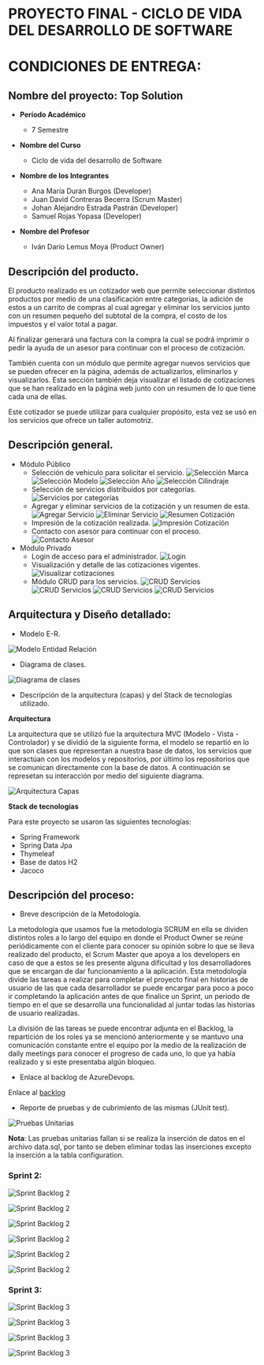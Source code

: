 # PROYECTO FINAL - CICLO DE VIDA DEL DESARROLLO DE SOFTWARE

# CONDICIONES DE ENTREGA:
## Nombre del proyecto: Top Solution

- **Período Académico**
  - 7 Semestre


- **Nombre del Curso**
  - Ciclo de vida del desarrollo de Software


- **Nombre de los Integrantes**
  - Ana María Durán Burgos (Developer)
  - Juan David Contreras Becerra (Scrum Master)
  - Johan Alejandro Estrada Pastrán (Developer)
  - Samuel Rojas Yopasa (Developer)


- **Nombre del Profesor**
  - Iván Darío Lemus Moya (Product Owner)


## Descripción del producto.

El producto realizado es un cotizador web que permite seleccionar distintos productos por medio de una clasificación entre categorías,
la adición de estos a un carrito de compras al cual agregar y eliminar los servicios junto con un resumen pequeño del subtotal de la
compra, el costo de los impuestos y el valor total a pagar.

Al finalizar generará una factura con la compra la cual se podrá imprimir o pedir la ayuda de un asesor para continuar con el proceso de
cotización.

También cuenta con un módulo que permite agregar nuevos servicios que se pueden ofrecer en la página, además de actualizarlos, eliminarlos
y visualizarlos. Esta sección también deja visualizar el listado de cotizaciones que se han realizado en la página web junto con un resumen
de lo que tiene cada una de ellas.

Este cotizador se puede utilizar para cualquier propósito, esta vez se usó en los servicios que ofrece un taller automotriz.

## Descripción general.

- Módulo Público
  - Selección de vehículo para solicitar el servicio.
![Selección Marca](src/main/resources/static/images/readme/webpage/brands.png)
![Selección Modelo](src/main/resources/static/images/readme/webpage/models.png)
![Selección Año](src/main/resources/static/images/readme/webpage/years.png)
![Selección Cilindraje](src/main/resources/static/images/readme/webpage/cylinders.png)
  - Selección de servicios distribuidos por categorías.
![Servicios por categorías](src/main/resources/static/images/readme/webpage/servicesCategories.png)
  - Agregar y eliminar servicios de la cotización y un resumen de esta.
![Agregar Servicio](src/main/resources/static/images/readme/webpage/addService.png)
![Eliminar Servicio](src/main/resources/static/images/readme/webpage/deleteService.png)
![Resumen Cotización](src/main/resources/static/images/readme/webpage/quotation.png)
  - Impresión de la cotización realizada.
![Impresión Cotización](src/main/resources/static/images/readme/webpage/print.png)
  - Contacto con asesor para continuar con el proceso.
![Contacto Asesor](src/main/resources/static/images/readme/webpage/message.png)
- Módulo Privado
  - Login de acceso para el administrador.
![Login](src/main/resources/static/images/readme/webpage/login.png)
  - Visualización y detalle de las cotizaciones vigentes.
![Visualizar cotizaciones](src/main/resources/static/images/readme/webpage/.png)
  - Módulo CRUD para los servicios.
![CRUD Servicios](src/main/resources/static/images/readme/webpage/read.png)
![CRUD Servicios](src/main/resources/static/images/readme/webpage/create.png)
![CRUD Servicios](src/main/resources/static/images/readme/webpage/update.png)
![CRUD Servicios](src/main/resources/static/images/readme/webpage/delete.png)

## Arquitectura y Diseño detallado:
 - Modelo E-R.

![Modelo Entidad Relación](src/main/resources/static/images/readme/model/ERModelo.png)

 - Diagrama de clases.

![Diagrama de clases](src/main/resources/static/images/readme/model/diagramaClases.png)

 - Descripción de la arquitectura (capas) y del Stack de tecnologías utilizado.


**Arquitectura**

La arquitectura que se utilizó fue la arquitectura MVC (Modelo - Vista - Controlador) y se dividió de la siguiente 
forma, el modelo se repartió en lo que son clases que representan a nuestra base de datos, los servicios que
interactúan con los modelos y repositorios, por último los repositorios que se comunican directamente con la base
de datos. A continuación se represetan su interacción por medio del siguiente diagrama.

![Arquitectura Capas](src/main/resources/static/images/readme/model/arquitectura.png)


**Stack de tecnologías**

Para este proyecto se usaron las siguientes tecnologías:
 - Spring Framework
 - Spring Data Jpa
 - Thymeleaf
 - Base de datos H2
 - Jacoco

## Descripción del proceso:
 - Breve descripción de la Metodología.

La metodología que usamos fue la metodología SCRUM en ella se dividen distintos roles a lo largo del equipo en donde el Product Owner
se reúne periódicamente con el cliente para conocer su opinión sobre lo que se lleva realizado del producto, el Scrum Master que 
apoya a los developers en caso de que a estos se les presente alguna dificultad y los desarrolladores que se encargan de dar funcionamiento
a la aplicación. Esta metodología divide las tareas a realizar para completar el proyecto final en historias de usuario de las que cada
desarrollador se puede encargar para poco a poco ir completando la aplicación antes de que finalice un Sprint, un periodo de tiempo en el que
se desarrolla una funcionalidad al juntar todas las historias de usuario realizadas.

La división de las tareas se puede encontrar adjunta en el Backlog, la repartición de los roles ya se mencionó anteriormente y se mantuvo una
comunicación constante entre el equipo por la medio de la realización de daily meetings para conocer el progreso de cada uno, lo que ya había
realizado y si este presentaba algún bloqueo.

 - Enlace al backlog de AzureDevops.


Enlace al [backlog](https://dev.azure.com/ivanlemus0422/cvds-2024-I-agile-dev/_backlogs/backlog/cvds-2024-I-agile-dev%20Team/Issues)


 - Reporte de pruebas y de cubrimiento de las mismas (JUnit test).

![Pruebas Unitarias](src/main/resources/static/images/readme/model/unitTests.png)

**Nota**: Las pruebas unitarias fallan si se realiza la inserción de datos en el archivo data.sql, por tanto 
se deben eliminar todas las inserciones excepto la inserción a la tabla configuration.
 
### Sprint 2:

![Sprint Backlog 2](src/main/resources/static/images/readme/sprint2/Sprint2I1.png)

![Sprint Backlog 2](src/main/resources/static/images/readme/sprint2/Sprint2I2.png)

![Sprint Backlog 2](src/main/resources/static/images/readme/sprint2/Sprint2I3.png)

![Sprint Backlog 2](src/main/resources/static/images/readme/sprint2/Sprint2I4.png)

![Sprint Backlog 2](src/main/resources/static/images/readme/sprint2/Sprint2I5.png)

![Sprint Backlog 2](src/main/resources/static/images/readme/sprint2/Sprint2I6.png)

### Sprint 3:

![Sprint Backlog 3](src/main/resources/static/images/readme/sprint3/Sprint3I1.png)

![Sprint Backlog 3](src/main/resources/static/images/readme/sprint3/Sprint3I2.png)

![Sprint Backlog 3](src/main/resources/static/images/readme/sprint3/Sprint3I3.png)

![Sprint Backlog 3](src/main/resources/static/images/readme/sprint3/Sprint3I4.png)